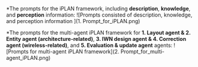 *The prompts for the iPLAN framework, including **description**, **knowledge**, and **perception** information:
![Prompts consisted of description, knowledge, and perception information ](1. Prompt_for_iPLAN.png)


*The prompts for the multi-agent iPLAN framework for **1. Layout agent & 2. Entity agent (architecture-related)**, **3. IWN design agent & 4. Correction agent (wireless-related)**, and **5. Evaluation & update agent** agents:
![Prompts for multi-agent iPLAN framework](2. Prompt_for_multi-agent_iPLAN.png)
